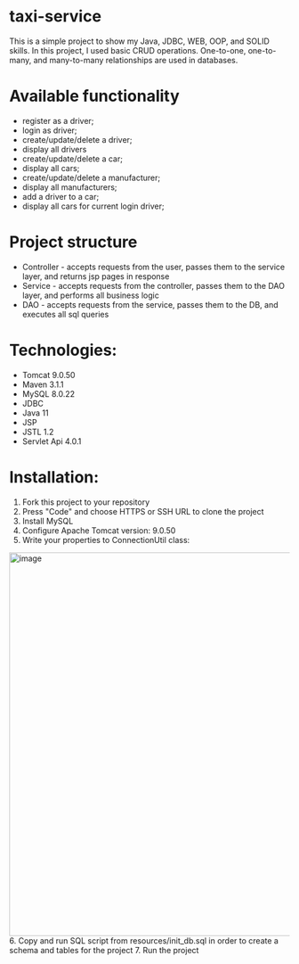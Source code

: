 ﻿# taxi-service
This is a simple project to show my Java, JDBC, WEB, OOP, and SOLID skills. In this project, I used basic CRUD operations. One-to-one, one-to-many, and many-to-many relationships are used in databases.
# Available functionality 
- register as a driver;
- login as driver;
- create/update/delete a driver;
- display all drivers
- create/update/delete a car;
- display all cars;
- create/update/delete a manufacturer;
- display all manufacturers;
- add a driver to a car;
- display all cars for current login driver;
# Project structure 
- Controller - accepts requests from the user, passes them to the service layer, and returns jsp pages in response
- Service - accepts requests from the controller, passes them to the DAO layer, and performs all business logic
- DAO - accepts requests from the service, passes them to the DB, and executes all sql queries
# Technologies:
- Tomcat 9.0.50
- Maven 3.1.1
- MySQL 8.0.22
- JDBC
- Java 11
- JSP
- JSTL 1.2
- Servlet Api 4.0.1
# Installation:
1. Fork this project to your repository
2. Press "Code" and choose HTTPS or SSH URL to clone the project
3. Install MySQL
4. Configure Apache Tomcat version: 9.0.50
5. Write your properties to ConnectionUtil class:
<img width="688" alt="image" src="https://github.com/volodymyrruso/-my-taxi-service/assets/130042707/fc4d3061-3f2a-408f-9f24-a6db8d17f569">
6. Copy and run SQL script from resources/init_db.sql in order to create a schema and tables for the project
7. Run the project
